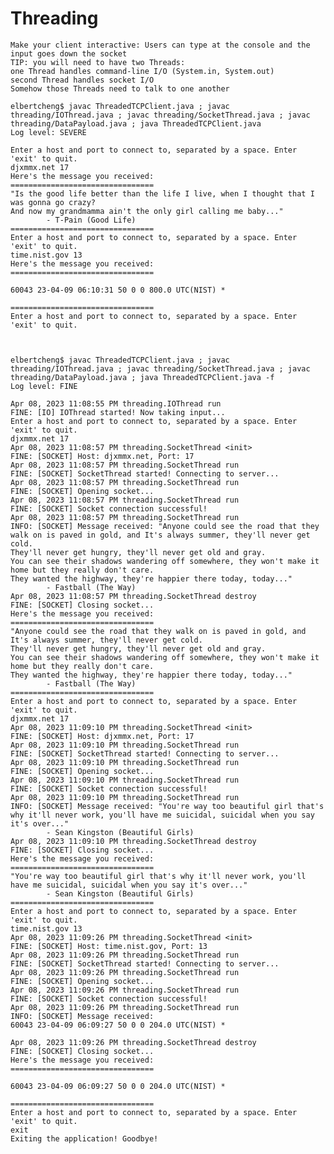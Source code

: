 <!-- space -->

# Threading

    Make your client interactive: Users can type at the console and the input goes down the socket
    TIP: you will need to have two Threads:
    one Thread handles command-line I/O (System.in, System.out)
    second Thread handles socket I/O
    Somehow those Threads need to talk to one another

    elbertcheng$ javac ThreadedTCPClient.java ; javac threading/IOThread.java ; javac threading/SocketThread.java ; javac threading/DataPayload.java ; java ThreadedTCPClient.java
    Log level: SEVERE

    Enter a host and port to connect to, separated by a space. Enter 'exit' to quit.
    djxmmx.net 17
    Here's the message you received:
    ================================
    "Is the good life better than the life I live, when I thought that I was gonna go crazy?
    And now my grandmamma ain't the only girl calling me baby..."
            - T-Pain (Good Life)
    ================================
    Enter a host and port to connect to, separated by a space. Enter 'exit' to quit.
    time.nist.gov 13
    Here's the message you received:
    ================================

    60043 23-04-09 06:10:31 50 0 0 800.0 UTC(NIST) * 

    ================================
    Enter a host and port to connect to, separated by a space. Enter 'exit' to quit.



    elbertcheng$ javac ThreadedTCPClient.java ; javac threading/IOThread.java ; javac threading/SocketThread.java ; javac threading/DataPayload.java ; java ThreadedTCPClient.java -f
    Log level: FINE

    Apr 08, 2023 11:08:55 PM threading.IOThread run
    FINE: [IO] IOThread started! Now taking input...
    Enter a host and port to connect to, separated by a space. Enter 'exit' to quit.
    djxmmx.net 17
    Apr 08, 2023 11:08:57 PM threading.SocketThread <init>
    FINE: [SOCKET] Host: djxmmx.net, Port: 17
    Apr 08, 2023 11:08:57 PM threading.SocketThread run
    FINE: [SOCKET] SocketThread started! Connecting to server...
    Apr 08, 2023 11:08:57 PM threading.SocketThread run
    FINE: [SOCKET] Opening socket...
    Apr 08, 2023 11:08:57 PM threading.SocketThread run
    FINE: [SOCKET] Socket connection successful!
    Apr 08, 2023 11:08:57 PM threading.SocketThread run
    INFO: [SOCKET] Message received: "Anyone could see the road that they walk on is paved in gold, and It's always summer, they'll never get cold.
    They'll never get hungry, they'll never get old and gray.
    You can see their shadows wandering off somewhere, they won't make it home but they really don't care.
    They wanted the highway, they're happier there today, today..."
            - Fastball (The Way)
    Apr 08, 2023 11:08:57 PM threading.SocketThread destroy
    FINE: [SOCKET] Closing socket...
    Here's the message you received:
    ================================
    "Anyone could see the road that they walk on is paved in gold, and It's always summer, they'll never get cold.
    They'll never get hungry, they'll never get old and gray.
    You can see their shadows wandering off somewhere, they won't make it home but they really don't care.
    They wanted the highway, they're happier there today, today..."
            - Fastball (The Way)
    ================================
    Enter a host and port to connect to, separated by a space. Enter 'exit' to quit.
    djxmmx.net 17
    Apr 08, 2023 11:09:10 PM threading.SocketThread <init>
    FINE: [SOCKET] Host: djxmmx.net, Port: 17
    Apr 08, 2023 11:09:10 PM threading.SocketThread run
    FINE: [SOCKET] SocketThread started! Connecting to server...
    Apr 08, 2023 11:09:10 PM threading.SocketThread run
    FINE: [SOCKET] Opening socket...
    Apr 08, 2023 11:09:10 PM threading.SocketThread run
    FINE: [SOCKET] Socket connection successful!
    Apr 08, 2023 11:09:10 PM threading.SocketThread run
    INFO: [SOCKET] Message received: "You're way too beautiful girl that's why it'll never work, you'll have me suicidal, suicidal when you say it's over..."
            - Sean Kingston (Beautiful Girls)
    Apr 08, 2023 11:09:10 PM threading.SocketThread destroy
    FINE: [SOCKET] Closing socket...
    Here's the message you received:
    ================================
    "You're way too beautiful girl that's why it'll never work, you'll have me suicidal, suicidal when you say it's over..."
            - Sean Kingston (Beautiful Girls)
    ================================
    Enter a host and port to connect to, separated by a space. Enter 'exit' to quit.
    time.nist.gov 13
    Apr 08, 2023 11:09:26 PM threading.SocketThread <init>
    FINE: [SOCKET] Host: time.nist.gov, Port: 13
    Apr 08, 2023 11:09:26 PM threading.SocketThread run
    FINE: [SOCKET] SocketThread started! Connecting to server...
    Apr 08, 2023 11:09:26 PM threading.SocketThread run
    FINE: [SOCKET] Opening socket...
    Apr 08, 2023 11:09:26 PM threading.SocketThread run
    FINE: [SOCKET] Socket connection successful!
    Apr 08, 2023 11:09:26 PM threading.SocketThread run
    INFO: [SOCKET] Message received: 
    60043 23-04-09 06:09:27 50 0 0 204.0 UTC(NIST) * 

    Apr 08, 2023 11:09:26 PM threading.SocketThread destroy
    FINE: [SOCKET] Closing socket...
    Here's the message you received:
    ================================

    60043 23-04-09 06:09:27 50 0 0 204.0 UTC(NIST) * 

    ================================
    Enter a host and port to connect to, separated by a space. Enter 'exit' to quit.
    exit
    Exiting the application! Goodbye!
